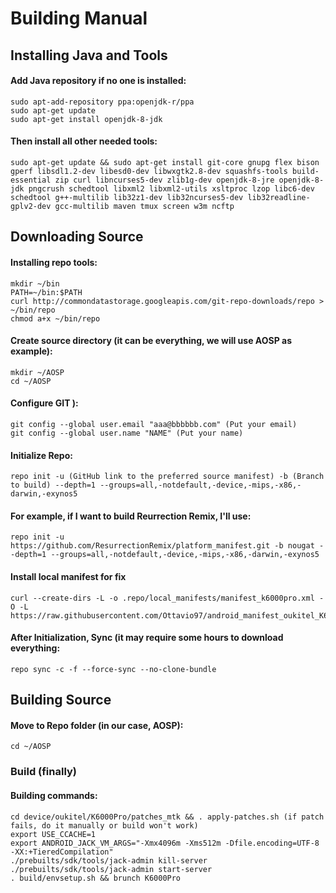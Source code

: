# Building Manual

## Installing Java and Tools

#### Add Java repository if no one is installed:
```
sudo apt-add-repository ppa:openjdk-r/ppa
sudo apt-get update
sudo apt-get install openjdk-8-jdk
```
#### Then install all other needed tools:
```
sudo apt-get update && sudo apt-get install git-core gnupg flex bison gperf libsdl1.2-dev libesd0-dev libwxgtk2.8-dev squashfs-tools build-essential zip curl libncurses5-dev zlib1g-dev openjdk-8-jre openjdk-8-jdk pngcrush schedtool libxml2 libxml2-utils xsltproc lzop libc6-dev schedtool g++-multilib lib32z1-dev lib32ncurses5-dev lib32readline-gplv2-dev gcc-multilib maven tmux screen w3m ncftp
```
## Downloading Source

#### Installing repo tools:
```
mkdir ~/bin
PATH=~/bin:$PATH
curl http://commondatastorage.googleapis.com/git-repo-downloads/repo > ~/bin/repo
chmod a+x ~/bin/repo
```
#### Create source directory (it can be everything, we will use AOSP as example):
```
mkdir ~/AOSP
cd ~/AOSP
```
#### Configure GIT ):
```
git config --global user.email "aaa@bbbbbb.com" (Put your email) 
git config --global user.name "NAME" (Put your name)
```
#### Initialize Repo:
```
repo init -u (GitHub link to the preferred source manifest) -b (Branch to build) --depth=1 --groups=all,-notdefault,-device,-mips,-x86,-darwin,-exynos5
```
#### For example, if I want to build Reurrection Remix, I'll use:
```
repo init -u https://github.com/ResurrectionRemix/platform_manifest.git -b nougat --depth=1 --groups=all,-notdefault,-device,-mips,-x86,-darwin,-exynos5
```
#### Install local manifest for fix
```
curl --create-dirs -L -o .repo/local_manifests/manifest_k6000pro.xml -O -L https://raw.githubusercontent.com/Ottavio97/android_manifest_oukitel_K6000Pro/master/manifest_k6000pro.xml
```
#### After Initialization, Sync (it may require some hours to download everything:
```
repo sync -c -f --force-sync --no-clone-bundle
``` 
## Building Source

#### Move to Repo folder (in our case, AOSP):
```
cd ~/AOSP
```

### Build (finally)

#### Building commands:
```
cd device/oukitel/K6000Pro/patches_mtk && . apply-patches.sh (if patch fails, do it manually or build won't work)
export USE_CCACHE=1
export ANDROID_JACK_VM_ARGS="-Xmx4096m -Xms512m -Dfile.encoding=UTF-8 -XX:+TieredCompilation"
./prebuilts/sdk/tools/jack-admin kill-server
./prebuilts/sdk/tools/jack-admin start-server
. build/envsetup.sh && brunch K6000Pro
```
